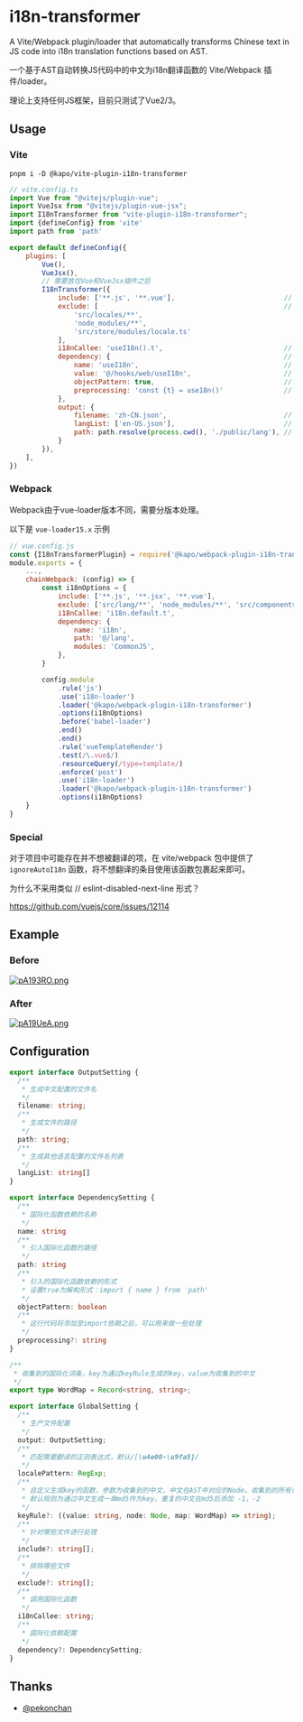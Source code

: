 # i18n-transformer

A Vite/Webpack plugin/loader that automatically transforms Chinese text in JS code into i18n translation functions based
on AST.

一个基于AST自动转换JS代码中的中文为i18n翻译函数的 Vite/Webpack 插件/loader。

理论上支持任何JS框架，目前只测试了Vue2/3。

## Usage

### Vite

```shell
pnpm i -D @kapo/vite-plugin-i18n-transformer
```

```js
// vite.config.ts
import Vue from "@vitejs/plugin-vue";
import VueJsx from "@vitejs/plugin-vue-jsx";
import I18nTransformer from "vite-plugin-i18n-transformer";
import {defineConfig} from 'vite'
import path from 'path'

export default defineConfig({
    plugins: [
        Vue(),
        VueJsx(),
        // 需要放在Vue和VueJsx插件之后
        I18nTransformer({
            include: ['**.js', '**.vue'],                           // 针对什么文件进行国际化
            exclude: [                                              // 项目内不需要国际化的文件或文件夹
                'src/locales/**',
                'node_modules/**',
                'src/store/modules/locale.ts'
            ],
            i18nCallee: 'useI18n().t',                              // 调用国际化函数
            dependency: {                                           // 国际化函数依赖引入配置
                name: 'useI18n',                                    // 国际化函数依赖的名称
                value: '@/hooks/web/useI18n',                       // 引入国际化函数的路径
                objectPattern: true,                                // 引入的国际化函数依赖的形式。true为解构形式：import { name } from 'xxx'
                preprocessing: 'const {t} = use18n()'               // 这行代码将添加至import依赖之后，可以用来做一些处理
            },
            output: {
                filename: 'zh-CN.json',                             // 生成中文配置的文件名
                langList: ['en-US.json'],                           // 生成其他语言配置的文件名列表
                path: path.resolve(process.cwd(), './public/lang'), // 生成文件的路径
            }
        }),
    ],
})
```

### Webpack

Webpack由于vue-loader版本不同，需要分版本处理。

以下是 `vue-loader15.x` 示例

```js
// vue.config.js
const {I18nTransformerPlugin} = require('@kapo/webpack-plugin-i18n-transformer')
module.exports = {
    ...,
    chainWebpack: (config) => {
        const i18nOptions = {
            include: ['**.js', '**.jsx', '**.vue'],
            exclude: ['src/lang/**', 'node_modules/**', 'src/components/LangSelect', 'src/main.js', 'src/styles/**'],
            i18nCallee: 'i18n.default.t',
            dependency: {
                name: 'i18n',
                path: '@/lang',
                modules: 'CommonJS',
            },
        }

        config.module
            .rule('js')
            .use('i18n-loader')
            .loader('@kapo/webpack-plugin-i18n-transformer')
            .options(i18nOptions)
            .before('babel-loader')
            .end()
            .end()
            .rule('vueTemplateRender')
            .test(/\.vue$/)
            .resourceQuery(/type=template/)
            .enforce('post')
            .use('i18n-loader')
            .loader('@kapo/webpack-plugin-i18n-transformer')
            .options(i18nOptions)
    }
}
```

### Special

对于项目中可能存在并不想被翻译的项，在 vite/webpack 包中提供了 `ignoreAutoI18n` 函数，将不想翻译的条目使用该函数包裹起来即可。

为什么不采用类似 // eslint-disabled-next-line 形式？

https://github.com/vuejs/core/issues/12114

## Example

### Before

[![pA193RO.png](https://s21.ax1x.com/2024/09/28/pA193RO.png)](https://imgse.com/i/pA193RO)

### After

[![pA19UeA.png](https://s21.ax1x.com/2024/09/28/pA19UeA.png)](https://imgse.com/i/pA19UeA)

## Configuration

```ts
export interface OutputSetting {
  /**
   * 生成中文配置的文件名
   */
  filename: string;
  /**
   * 生成文件的路径
   */
  path: string;
  /**
   * 生成其他语言配置的文件名列表
   */
  langList: string[]
}

export interface DependencySetting {
  /**
   * 国际化函数依赖的名称
   */
  name: string
  /**
   * 引入国际化函数的路径
   */
  path: string
  /**
   * 引入的国际化函数依赖的形式
   * 设置true为解构形式：import { name } from 'path'
   */
  objectPattern: boolean
  /**
   * 这行代码将添加至import依赖之后，可以用来做一些处理
   */
  preprocessing?: string
}

/**
 * 收集到的国际化词条，key为通过keyRule生成的key，value为收集到的中文
 */
export type WordMap = Record<string, string>;

export interface GlobalSetting {
  /**
   * 生产文件配置
   */
  output: OutputSetting;
  /**
   * 匹配需要翻译的正则表达式，默认/[\u4e00-\u9fa5]/
   */
  localePattern: RegExp;
  /**
   * 自定义生成key的函数，参数为收集到的中文，中文在AST中对应的Node，收集到的所有词条配置
   * 默认规则为通过中文生成一串md5作为key，重复的中文在md5后添加 -1，-2
   */
  keyRule?: ((value: string, node: Node, map: WordMap) => string);
  /**
   * 针对哪些文件进行处理
   */
  include?: string[];
  /**
   * 排除哪些文件
   */
  exclude?: string[];
  /**
   * 调用国际化函数
   */
  i18nCallee: string;
  /**
   * 国际化依赖配置
   */
  dependency?: DependencySetting;
}
```

## Thanks

- [@pekonchan](https://github.com/pekonchan/rollup-plugin-i18n-auto)
